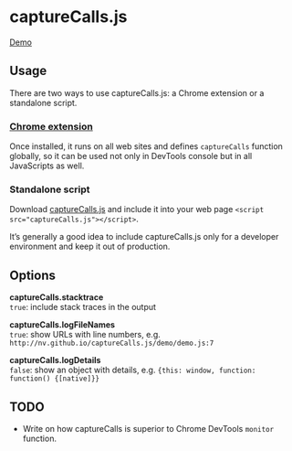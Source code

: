 # captureCalls.js

[Demo](http://nv.github.io/captureCalls.js/)


## Usage

There are two ways to use captureCalls.js: a Chrome extension or a standalone script.

### [Chrome extension](https://chrome.google.com/webstore/detail/capturecalls/jbifbiilihmmfjcbfbbdhknaehdgbabd)

Once installed, it runs on all web sites and defines `captureCalls` function globally,
so it can be used not only in DevTools console but in all JavaScripts as well.

### Standalone script

Download [captureCalls.js](https://raw.githubusercontent.com/NV/captureCalls.js/gh-pages/chrome/captureCalls.js)
and include it into your web page `<script src="captureCalls.js"></script>`.

It’s generally a good idea to include captureCalls.js only for a developer environment
 and keep it out of production.


## Options

**captureCalls.stacktrace**  
`true`: include stack traces in the output

**captureCalls.logFileNames**  
`true`: show URLs with line numbers, e.g. `http://nv.github.io/captureCalls.js/demo/demo.js:7`

**captureCalls.logDetails**  
`false`: show an object with details, e.g. `{this: window, function: function() {[native]}}`


## TODO

 - Write on how captureCalls is superior to Chrome DevTools `monitor` function.